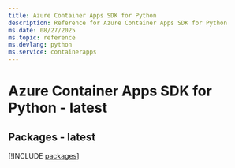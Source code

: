 ```yaml
---
title: Azure Container Apps SDK for Python
description: Reference for Azure Container Apps SDK for Python
ms.date: 08/27/2025
ms.topic: reference
ms.devlang: python
ms.service: containerapps
---
```

# Azure Container Apps SDK for Python - latest
## Packages - latest
[!INCLUDE [packages](container-apps-index.md)]